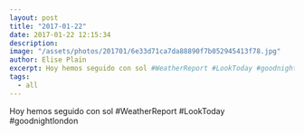 ```yaml
---
layout: post
title: "2017-01-22"
date: 2017-01-22 12:15:34
description: 
image: "/assets/photos/201701/6e33d71ca7da88890f7b052945413f78.jpg"
author: Elise Plain
excerpt: Hoy hemos seguido con sol #WeatherReport #LookToday #goodnightlondon
tags: 
  - all
---
```


Hoy hemos seguido con sol #WeatherReport #LookToday #goodnightlondon
<p></p>
